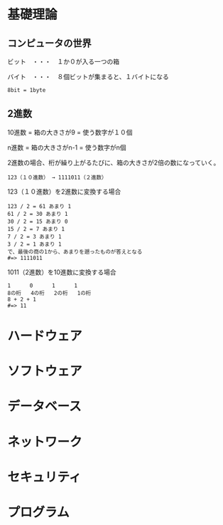# 基礎理論
## コンピュータの世界
ビット　・・・　１か０が入る一つの箱

バイト　・・・　８個ビットが集まると、１バイトになる
```
8bit = 1byte
```
## 2進数
10進数 = 箱の大きさが9 = 使う数字が１０個

n進数 = 箱の大きさがn-1 = 使う数字がn個

2進数の場合、桁が繰り上がるたびに、箱の大きさが2倍の数になっていく。

```
123（１０進数） → 1111011（２進数）
```
123（１０進数）を2進数に変換する場合
```
123 / 2 = 61 あまり 1
61 / 2 = 30 あまり 1
30 / 2 = 15 あまり 0
15 / 2 = 7 あまり 1
7 / 2 = 3 あまり 1
3 / 2 = 1 あまり 1
で、最後の商の1から、あまりを遡ったものが答えとなる
#=> 1111011
```

1011（2進数）を10進数に変換する場合
```
1      0      1      1 
8の桁   4の桁   2の桁   1の桁
8 + 2 + 1
#=> 11
```


# ハードウェア


# ソフトウェア

# データベース

# ネットワーク

# セキュリティ

# プログラム
